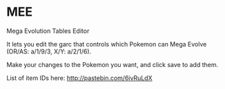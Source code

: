 MEE
===

Mega Evolution Tables Editor

It lets you edit the garc that controls which Pokemon can Mega Evolve (OR/AS: a/1/9/3, X/Y: a/2/1/6).

Make your changes to the Pokemon you want, and click save to add them.

List of item IDs here: http://pastebin.com/6ivRuLdX
